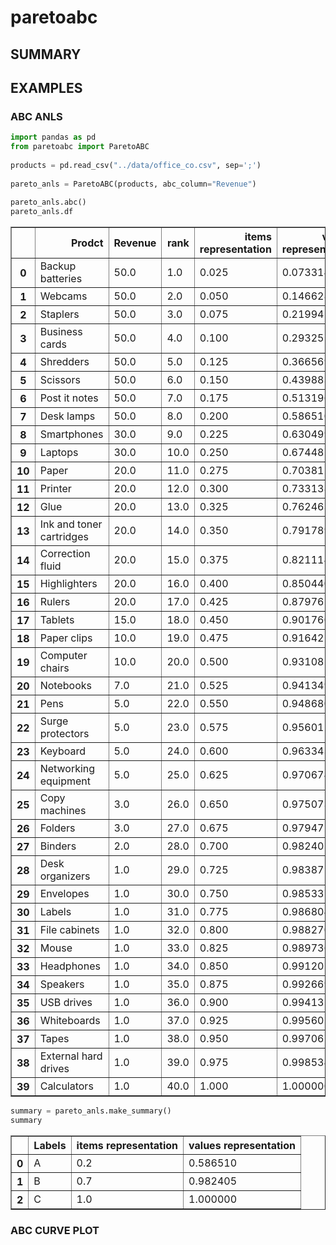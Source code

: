 # paretoabc


## SUMMARY

## EXAMPLES

### ABC ANLS
```python
import pandas as pd  
from paretoabc import ParetoABC  
  
products = pd.read_csv("../data/office_co.csv", sep=';')  
  
pareto_anls = ParetoABC(products, abc_column="Revenue")  
  
pareto_anls.abc()  
pareto_anls.df
```

<table border="1" class="dataframe">
  <thead>
    <tr style="text-align: right;">
      <th></th>
      <th>Prodct</th>
      <th>Revenue</th>
      <th>rank</th>
      <th>items representation</th>
      <th>values representation</th>
      <th>abc_labels</th>
    </tr>
  </thead>
  <tbody>
    <tr>
      <th>0</th>
      <td>Backup batteries</td>
      <td>50.0</td>
      <td>1.0</td>
      <td>0.025</td>
      <td>0.073314</td>
      <td>A</td>
    </tr>
    <tr>
      <th>1</th>
      <td>Webcams</td>
      <td>50.0</td>
      <td>2.0</td>
      <td>0.050</td>
      <td>0.146628</td>
      <td>A</td>
    </tr>
    <tr>
      <th>2</th>
      <td>Staplers</td>
      <td>50.0</td>
      <td>3.0</td>
      <td>0.075</td>
      <td>0.219941</td>
      <td>A</td>
    </tr>
    <tr>
      <th>3</th>
      <td>Business cards</td>
      <td>50.0</td>
      <td>4.0</td>
      <td>0.100</td>
      <td>0.293255</td>
      <td>A</td>
    </tr>
    <tr>
      <th>4</th>
      <td>Shredders</td>
      <td>50.0</td>
      <td>5.0</td>
      <td>0.125</td>
      <td>0.366569</td>
      <td>A</td>
    </tr>
    <tr>
      <th>5</th>
      <td>Scissors</td>
      <td>50.0</td>
      <td>6.0</td>
      <td>0.150</td>
      <td>0.439883</td>
      <td>A</td>
    </tr>
    <tr>
      <th>6</th>
      <td>Post it notes</td>
      <td>50.0</td>
      <td>7.0</td>
      <td>0.175</td>
      <td>0.513196</td>
      <td>A</td>
    </tr>
    <tr>
      <th>7</th>
      <td>Desk lamps</td>
      <td>50.0</td>
      <td>8.0</td>
      <td>0.200</td>
      <td>0.586510</td>
      <td>A</td>
    </tr>
    <tr>
      <th>8</th>
      <td>Smartphones</td>
      <td>30.0</td>
      <td>9.0</td>
      <td>0.225</td>
      <td>0.630499</td>
      <td>B</td>
    </tr>
    <tr>
      <th>9</th>
      <td>Laptops</td>
      <td>30.0</td>
      <td>10.0</td>
      <td>0.250</td>
      <td>0.674487</td>
      <td>B</td>
    </tr>
    <tr>
      <th>10</th>
      <td>Paper</td>
      <td>20.0</td>
      <td>11.0</td>
      <td>0.275</td>
      <td>0.703812</td>
      <td>B</td>
    </tr>
    <tr>
      <th>11</th>
      <td>Printer</td>
      <td>20.0</td>
      <td>12.0</td>
      <td>0.300</td>
      <td>0.733138</td>
      <td>B</td>
    </tr>
    <tr>
      <th>12</th>
      <td>Glue</td>
      <td>20.0</td>
      <td>13.0</td>
      <td>0.325</td>
      <td>0.762463</td>
      <td>B</td>
    </tr>
    <tr>
      <th>13</th>
      <td>Ink and toner cartridges</td>
      <td>20.0</td>
      <td>14.0</td>
      <td>0.350</td>
      <td>0.791789</td>
      <td>B</td>
    </tr>
    <tr>
      <th>14</th>
      <td>Correction fluid</td>
      <td>20.0</td>
      <td>15.0</td>
      <td>0.375</td>
      <td>0.821114</td>
      <td>B</td>
    </tr>
    <tr>
      <th>15</th>
      <td>Highlighters</td>
      <td>20.0</td>
      <td>16.0</td>
      <td>0.400</td>
      <td>0.850440</td>
      <td>B</td>
    </tr>
    <tr>
      <th>16</th>
      <td>Rulers</td>
      <td>20.0</td>
      <td>17.0</td>
      <td>0.425</td>
      <td>0.879765</td>
      <td>B</td>
    </tr>
    <tr>
      <th>17</th>
      <td>Tablets</td>
      <td>15.0</td>
      <td>18.0</td>
      <td>0.450</td>
      <td>0.901760</td>
      <td>B</td>
    </tr>
    <tr>
      <th>18</th>
      <td>Paper clips</td>
      <td>10.0</td>
      <td>19.0</td>
      <td>0.475</td>
      <td>0.916422</td>
      <td>B</td>
    </tr>
    <tr>
      <th>19</th>
      <td>Computer chairs</td>
      <td>10.0</td>
      <td>20.0</td>
      <td>0.500</td>
      <td>0.931085</td>
      <td>B</td>
    </tr>
    <tr>
      <th>20</th>
      <td>Notebooks</td>
      <td>7.0</td>
      <td>21.0</td>
      <td>0.525</td>
      <td>0.941349</td>
      <td>B</td>
    </tr>
    <tr>
      <th>21</th>
      <td>Pens</td>
      <td>5.0</td>
      <td>22.0</td>
      <td>0.550</td>
      <td>0.948680</td>
      <td>B</td>
    </tr>
    <tr>
      <th>22</th>
      <td>Surge protectors</td>
      <td>5.0</td>
      <td>23.0</td>
      <td>0.575</td>
      <td>0.956012</td>
      <td>B</td>
    </tr>
    <tr>
      <th>23</th>
      <td>Keyboard</td>
      <td>5.0</td>
      <td>24.0</td>
      <td>0.600</td>
      <td>0.963343</td>
      <td>B</td>
    </tr>
    <tr>
      <th>24</th>
      <td>Networking equipment</td>
      <td>5.0</td>
      <td>25.0</td>
      <td>0.625</td>
      <td>0.970674</td>
      <td>B</td>
    </tr>
    <tr>
      <th>25</th>
      <td>Copy machines</td>
      <td>3.0</td>
      <td>26.0</td>
      <td>0.650</td>
      <td>0.975073</td>
      <td>B</td>
    </tr>
    <tr>
      <th>26</th>
      <td>Folders</td>
      <td>3.0</td>
      <td>27.0</td>
      <td>0.675</td>
      <td>0.979472</td>
      <td>B</td>
    </tr>
    <tr>
      <th>27</th>
      <td>Binders</td>
      <td>2.0</td>
      <td>28.0</td>
      <td>0.700</td>
      <td>0.982405</td>
      <td>B</td>
    </tr>
    <tr>
      <th>28</th>
      <td>Desk organizers</td>
      <td>1.0</td>
      <td>29.0</td>
      <td>0.725</td>
      <td>0.983871</td>
      <td>C</td>
    </tr>
    <tr>
      <th>29</th>
      <td>Envelopes</td>
      <td>1.0</td>
      <td>30.0</td>
      <td>0.750</td>
      <td>0.985337</td>
      <td>C</td>
    </tr>
    <tr>
      <th>30</th>
      <td>Labels</td>
      <td>1.0</td>
      <td>31.0</td>
      <td>0.775</td>
      <td>0.986804</td>
      <td>C</td>
    </tr>
    <tr>
      <th>31</th>
      <td>File cabinets</td>
      <td>1.0</td>
      <td>32.0</td>
      <td>0.800</td>
      <td>0.988270</td>
      <td>C</td>
    </tr>
    <tr>
      <th>32</th>
      <td>Mouse</td>
      <td>1.0</td>
      <td>33.0</td>
      <td>0.825</td>
      <td>0.989736</td>
      <td>C</td>
    </tr>
    <tr>
      <th>33</th>
      <td>Headphones</td>
      <td>1.0</td>
      <td>34.0</td>
      <td>0.850</td>
      <td>0.991202</td>
      <td>C</td>
    </tr>
    <tr>
      <th>34</th>
      <td>Speakers</td>
      <td>1.0</td>
      <td>35.0</td>
      <td>0.875</td>
      <td>0.992669</td>
      <td>C</td>
    </tr>
    <tr>
      <th>35</th>
      <td>USB drives</td>
      <td>1.0</td>
      <td>36.0</td>
      <td>0.900</td>
      <td>0.994135</td>
      <td>C</td>
    </tr>
    <tr>
      <th>36</th>
      <td>Whiteboards</td>
      <td>1.0</td>
      <td>37.0</td>
      <td>0.925</td>
      <td>0.995601</td>
      <td>C</td>
    </tr>
    <tr>
      <th>37</th>
      <td>Tapes</td>
      <td>1.0</td>
      <td>38.0</td>
      <td>0.950</td>
      <td>0.997067</td>
      <td>C</td>
    </tr>
    <tr>
      <th>38</th>
      <td>External hard drives</td>
      <td>1.0</td>
      <td>39.0</td>
      <td>0.975</td>
      <td>0.998534</td>
      <td>C</td>
    </tr>
    <tr>
      <th>39</th>
      <td>Calculators</td>
      <td>1.0</td>
      <td>40.0</td>
      <td>1.000</td>
      <td>1.000000</td>
      <td>C</td>
    </tr>
  </tbody>
</table>


```python
summary = pareto_anls.make_summary()  
summary
```

<table border="1" class="dataframe">
  <thead>
    <tr style="text-align: right;">
      <th></th>
      <th>Labels</th>
      <th>items representation</th>
      <th>values representation</th>
    </tr>
  </thead>
  <tbody>
    <tr>
      <th>0</th>
      <td>A</td>
      <td>0.2</td>
      <td>0.586510</td>
    </tr>
    <tr>
      <th>1</th>
      <td>B</td>
      <td>0.7</td>
      <td>0.982405</td>
    </tr>
    <tr>
      <th>2</th>
      <td>C</td>
      <td>1.0</td>
      <td>1.000000</td>
    </tr>
  </tbody>
</table>


### ABC CURVE PLOT
